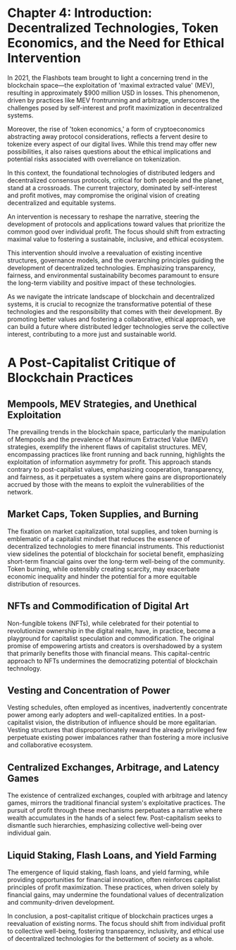 # Chapter 4: Introduction: Decentralized Technologies, Token Economics, and the Need for Ethical Intervention

In 2021, the Flashbots team brought to light a concerning trend in the blockchain space—the exploitation of 'maximal extracted value' (MEV), resulting in approximately $900 million USD in losses. This phenomenon, driven by practices like MEV frontrunning and arbitrage, underscores the challenges posed by self-interest and profit maximization in decentralized systems.

Moreover, the rise of 'token economics,' a form of cryptoeconomics abstracting away protocol considerations, reflects a fervent desire to tokenize every aspect of our digital lives. While this trend may offer new possibilities, it also raises questions about the ethical implications and potential risks associated with overreliance on tokenization.

In this context, the foundational technologies of distributed ledgers and decentralized consensus protocols, critical for both people and the planet, stand at a crossroads. The current trajectory, dominated by self-interest and profit motives, may compromise the original vision of creating decentralized and equitable systems.

An intervention is necessary to reshape the narrative, steering the development of protocols and applications toward values that prioritize the common good over individual profit. The focus should shift from extracting maximal value to fostering a sustainable, inclusive, and ethical ecosystem.

This intervention should involve a reevaluation of existing incentive structures, governance models, and the overarching principles guiding the development of decentralized technologies. Emphasizing transparency, fairness, and environmental sustainability becomes paramount to ensure the long-term viability and positive impact of these technologies.

As we navigate the intricate landscape of blockchain and decentralized systems, it is crucial to recognize the transformative potential of these technologies and the responsibility that comes with their development. By promoting better values and fostering a collaborative, ethical approach, we can build a future where distributed ledger technologies serve the collective interest, contributing to a more just and sustainable world.


# A Post-Capitalist Critique of Blockchain Practices

## Mempools, MEV Strategies, and Unethical Exploitation

The prevailing trends in the blockchain space, particularly the manipulation of Mempools and the prevalence of Maximum Extracted Value (MEV) strategies, exemplify the inherent flaws of capitalist structures. MEV, encompassing practices like front running and back running, highlights the exploitation of information asymmetry for profit. This approach stands contrary to post-capitalist values, emphasizing cooperation, transparency, and fairness, as it perpetuates a system where gains are disproportionately accrued by those with the means to exploit the vulnerabilities of the network.

## Market Caps, Token Supplies, and Burning

The fixation on market capitalization, total supplies, and token burning is emblematic of a capitalist mindset that reduces the essence of decentralized technologies to mere financial instruments. This reductionist view sidelines the potential of blockchain for societal benefit, emphasizing short-term financial gains over the long-term well-being of the community. Token burning, while ostensibly creating scarcity, may exacerbate economic inequality and hinder the potential for a more equitable distribution of resources.

## NFTs and Commodification of Digital Art

Non-fungible tokens (NFTs), while celebrated for their potential to revolutionize ownership in the digital realm, have, in practice, become a playground for capitalist speculation and commodification. The original promise of empowering artists and creators is overshadowed by a system that primarily benefits those with financial means. This capital-centric approach to NFTs undermines the democratizing potential of blockchain technology.

## Vesting and Concentration of Power

Vesting schedules, often employed as incentives, inadvertently concentrate power among early adopters and well-capitalized entities. In a post-capitalist vision, the distribution of influence should be more egalitarian. Vesting structures that disproportionately reward the already privileged few perpetuate existing power imbalances rather than fostering a more inclusive and collaborative ecosystem.

## Centralized Exchanges, Arbitrage, and Latency Games

The existence of centralized exchanges, coupled with arbitrage and latency games, mirrors the traditional financial system's exploitative practices. The pursuit of profit through these mechanisms perpetuates a narrative where wealth accumulates in the hands of a select few. Post-capitalism seeks to dismantle such hierarchies, emphasizing collective well-being over individual gain.

## Liquid Staking, Flash Loans, and Yield Farming

The emergence of liquid staking, flash loans, and yield farming, while providing opportunities for financial innovation, often reinforces capitalist principles of profit maximization. These practices, when driven solely by financial gains, may undermine the foundational values of decentralization and community-driven development.

In conclusion, a post-capitalist critique of blockchain practices urges a reevaluation of existing norms. The focus should shift from individual profit to collective well-being, fostering transparency, inclusivity, and ethical use of decentralized technologies for the betterment of society as a whole.
